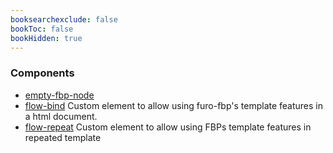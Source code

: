 ```yaml
---
booksearchexclude: false
bookToc: false
bookHidden: true
---
```


### Components

- [empty-fbp-node](empty-fbp-node.md) 
- [flow-bind](flow-bind.md) Custom element to allow using furo-fbp&#39;s template features in a html document.
- [flow-repeat](flow-repeat.md) Custom element to allow using FBPs template features in repeated template
